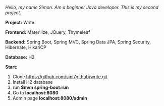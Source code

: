 *Hello, my name Simon. Am a beginner Java developer. This is my second project.*

**Project:** Write

**Frontend:** Materilize, JQuery, Thymeleaf

**Backend:** Spring Boot, Spring MVC, Spring Data JPA, Spring Security, Hibernate, HikariCP

**Database:** H2

**Start:**
1. Clone https://github.com/sipi7github/write.git
2. Install H2 database
3. run **$mvn spring-boot:run**
4. Go to **localhost:8080**
5. Admin page **localhost:8080/admin**
